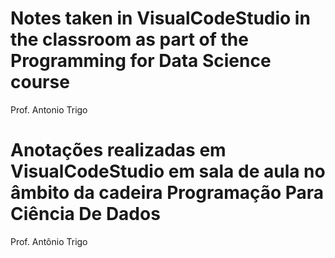 # Notes taken in VisualCodeStudio in the classroom as part of the Programming for Data Science course
Prof. Antonio Trigo

# Anotações realizadas em VisualCodeStudio em sala de aula no âmbito da cadeira Programação Para Ciência De Dados
Prof. Antônio Trigo
